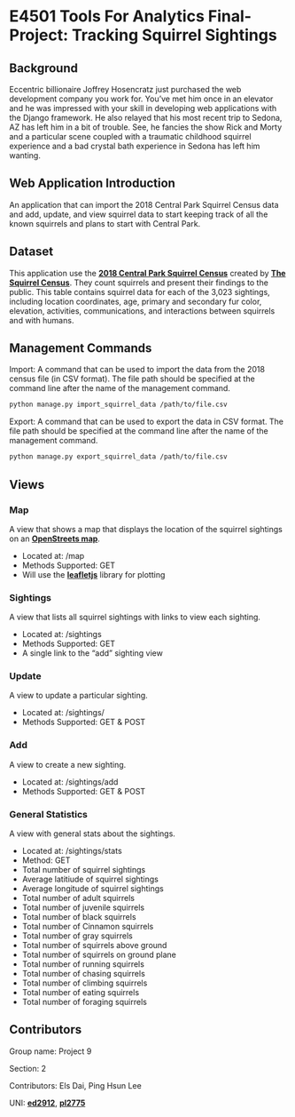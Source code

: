 # E4501 Tools For Analytics Final-Project: Tracking Squirrel Sightings

## Background
Eccentric billionaire Joffrey Hosencratz just purchased the web development company you work for. You’ve met him once in an elevator and he was impressed with your skill in developing web applications with the Django framework. He also relayed that his most recent trip to Sedona, AZ has left him in a bit of trouble. See, he fancies the show Rick and Morty and a particular scene coupled with a traumatic childhood squirrel experience and a bad crystal bath experience in Sedona has left him wanting.

## Web Application Introduction
An application that can import the 2018 Central Park Squirrel Census data and add, update, and view squirrel data to start keeping track of all the known squirrels and plans to start with Central Park.

## Dataset
This application use the [**2018 Central Park Squirrel Census**](https://data.cityofnewyork.us/Environment/2018-Central-Park-Squirrel-Census-Squirrel-Data/vfnx-vebw) created by [**The Squirrel Census**](https://www.thesquirrelcensus.com/).
They count squirrels and present their findings to the public. This table contains squirrel data for each of the 3,023 sightings, including location coordinates, age, primary and secondary fur color, elevation, activities, communications, and interactions between squirrels and with humans.

## Management Commands
Import: A command that can be used to import the data from the 2018 census file (in CSV format). The file path should be specified at the command line after the name of the management command. 
```sh
python manage.py import_squirrel_data /path/to/file.csv
```
Export: A command that can be used to export the data in CSV format. The file path should be specified at the command line after the name of the management command. 
```sh
python manage.py export_squirrel_data /path/to/file.csv
```

## Views
### Map
A view that shows a map that displays the location of the squirrel sightings on an [**OpenStreets map**](https://www.openstreetmap.org/about/).

- Located at: /map
- Methods Supported: GET
- Will use the [**leafletjs**](https://leafletjs.com/) library for plotting


### Sightings
A view that lists all squirrel sightings with links to view each sighting.

- Located at: /sightings
- Methods Supported: GET
- A single link to the “add” sighting view


### Update
A view to update a particular sighting.

- Located at: /sightings/<unique-squirrel-id>
- Methods Supported: GET & POST


### Add
A view to create a new sighting.

- Located at: /sightings/add
- Methods Supported: GET & POST


### General Statistics
A view with general stats about the sightings.

- Located at: /sightings/stats
- Method: GET
- Total number of squirrel sightings
- Average latitiude of squirrel sightings
- Average longitude of squirrel sightings
- Total number of adult squirrels
- Total number of juvenile squirrels
- Total number of black squirrels
- Total number of Cinnamon squirrels
- Total number of gray squirrels
- Total number of squirrels above ground
- Total number of squirrels on ground plane
- Total number of running squirrels
- Total number of chasing squirrels
- Total number of climbing squirrels
- Total number of eating squirrels
- Total number of foraging squirrels


## Contributors
Group name: Project 9

Section: 2

Contributors: Els Dai, Ping Hsun Lee

UNI: [**ed2912**](https://github.com/els0911), [**pl2775**](https://github.com/junglewill)
